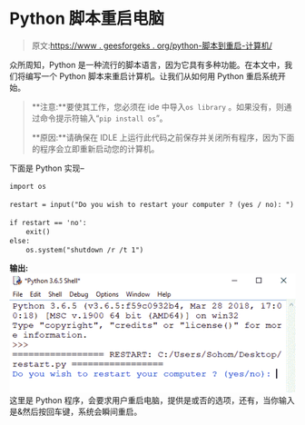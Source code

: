 # Python 脚本重启电脑

> 原文:[https://www . geesforgeks . org/python-脚本到重启-计算机/](https://www.geeksforgeeks.org/python-script-to-restart-computer/)

众所周知，Python 是一种流行的脚本语言，因为它具有多种功能。在本文中，我们将编写一个 Python 脚本来重启计算机。让我们从如何用 Python 重启系统开始。

> **注意:**要使其工作，您必须在 ide 中导入`os library` 。如果没有，则通过命令提示符输入“`pip install os`”。
> 
> **原因:**请确保在 IDLE 上运行此代码之前保存并关闭所有程序，因为下面的程序会立即重新启动您的计算机。

下面是 Python 实现–

```
import os

restart = input("Do you wish to restart your computer ? (yes / no): ")

if restart == 'no':
    exit()
else:
    os.system("shutdown /r /t 1")
```

**输出:**
![Restart](img/29543cba128a2409fd527edc87eadfbc.png)
这里是 Python 程序，会要求用户重启电脑，提供是或否的选项，还有，当你输入是&然后按回车键，系统会瞬间重启。